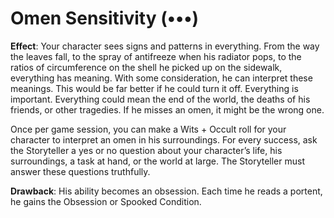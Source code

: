 # Omen Sensitivity (•••) 
**Effect**: Your character sees signs and patterns in everything. From the way the leaves fall, to the spray of antifreeze when his radiator pops, to the ratios of circumference on the shell he picked up on the sidewalk, everything has meaning. With some consideration, he can interpret these meanings. This would be far better if he could turn it off. Everything is important. Everything could mean the end of the world, the deaths of his friends, or other tragedies. If he misses an omen, it might be the wrong one. 

Once per game session, you can make a Wits + Occult roll for your character to interpret an omen in his surroundings. For every success, ask the Storyteller a yes or no question about your character’s life, his surroundings, a task at hand, or the world at large. The Storyteller must answer these questions truthfully. 

**Drawback**: His ability becomes an obsession. Each time he reads a portent, he gains the Obsession or Spooked Condition.